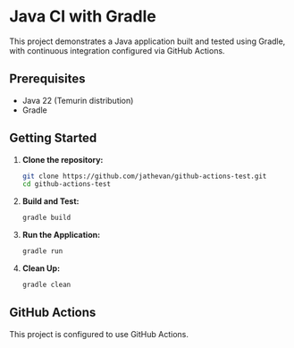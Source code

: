 # Java CI with Gradle

This project demonstrates a Java application built and tested using Gradle, with continuous integration configured via GitHub Actions.

## Prerequisites

- Java 22 (Temurin distribution)
- Gradle

## Getting Started

1. **Clone the repository:**
   ```sh
   git clone https://github.com/jathevan/github-actions-test.git
   cd github-actions-test
   ```

2. **Build and Test:** 
   ```sh
   gradle build
   ```

3. **Run the Application:** 
   ```sh
   gradle run
   ```

4. **Clean Up:**
   ```sh
   gradle clean
   ```
   
## GitHub Actions

This project is configured to use GitHub Actions.
